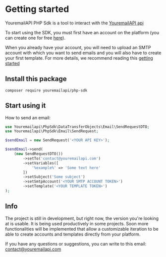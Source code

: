 # Getting started

YouremailAPI PHP Sdk is a tool to interact with the [YouremailAPI api](https://youremailapi.com)

To start using the SDK, you must first have an account on the platform (you can create one for free [here](https://youremailapi.com/auth/sign-up)).

When you already have your account, you will need to upload an SMTP account with which you want to send emails and you will also have to create your first template.
For more details, we recommend reading this [getting started](https://docs.youremailapi.com/docs/getting-started)

## Install this package
```text
composer require youremailapi/php-sdk 
 ```

## Start using it

How to send an email:

```php
use Youremailapi\PhpSdk\DataTransferObjects\Email\SendRequestDTO;
use Youremailapi\PhpSdk\Email\SendRequest;

$sendEmail = new SendRequest('<YOUR API KEY>');

$sendEmail->send(
    (new SendRequestDTO())
        ->setTo('contact@youremailapi.com')
        ->setVariables([
            '%example%' => 'Some text here'
        ])
        ->setSubject('Some subject')
        ->setSmtpAccount('<YOUR SMTP ACCOUNT TOKEN>')
        ->setTemplate('<YOUR TEMPLATE TOKEN>')
);
```

## Info

The project is still in development, but right now, the version you're looking at is usable. It is being used productively in some projects.
Soon more functionalities will be implemented that allow a customizable iteration to be able to create accounts and templates directly from your platform.

If you have any questions or suggestions, you can write to this email: [contact@youremailapi.com](mailto:contact@youremailapi.com)
